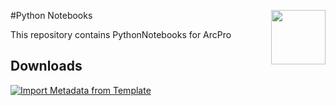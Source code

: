 #Python Notebooks
<img width="87" align="right" src="https://github.com/user-attachments/assets/3d867e21-deed-4fcb-95b0-1856dad3ea1d"/>



  

This repository contains PythonNotebooks for ArcPro

## Downloads
[![Import Metadata from Template](https://img.shields.io/badge/Import_Metadata_from_Template-Download-blue?style=for-the-badge)](https://raw.githubusercontent.com/PaGS-GIS/Metadata-import-from-template/dbb2e2aeb283441461ca6550592a6811da44adab/ImportMetadataFromTemplate.ipynb)


